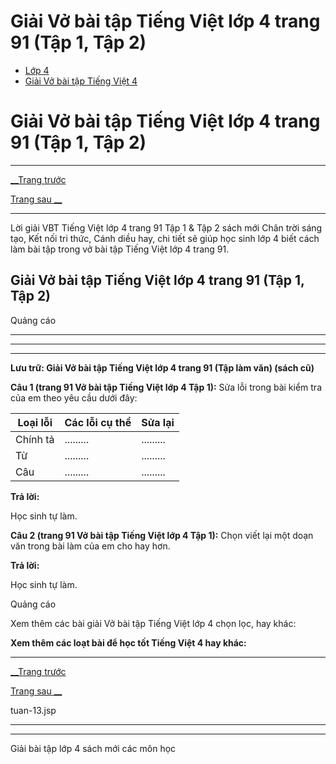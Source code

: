 # Giải Vở bài tập Tiếng Việt lớp 4 trang 91 (Tập 1, Tập 2)

  * [Lớp 4](https://vietjack.com/series/lop-4.jsp)
  * [Giải Vở bài tập Tiếng Việt 4](https://vietjack.com/giai-vo-bai-tap-tieng-viet-4/index.jsp)



# Giải Vở bài tập Tiếng Việt lớp 4 trang 91 (Tập 1, Tập 2)

* * *

[__Trang trước](https://vietjack.com/giai-vo-bai-tap-tieng-viet-4/tuan-13.jsp)

[Trang sau __](https://vietjack.com/giai-vo-bai-tap-tieng-viet-4/tuan-13.jsp)

* * *

Lời giải VBT Tiếng Việt lớp 4 trang 91 Tập 1 & Tập 2 sách mới Chân trời sáng tạo, Kết nối tri thức, Cánh diều hay, chi tiết sẽ giúp học sinh lớp 4 biết cách làm bài tập trong vở bài tập Tiếng Việt lớp 4 trang 91.

## Giải Vở bài tập Tiếng Việt lớp 4 trang 91 (Tập 1, Tập 2)

Quảng cáo

* * *

* * *

* * *

**Lưu trữ: Giải Vở bài tập Tiếng Việt lớp 4 trang 91 (Tập làm văn) (sách cũ)**

**Câu 1 (trang 91 Vở bài tập Tiếng Việt lớp 4 Tập 1):** Sửa lỗi trong bài kiểm tra của em theo yêu cầu dưới đây:

Loại lỗi|  Các lỗi cụ thể|  Sửa lại  
---|---|---  
Chính tả| ......... | .........  
Từ| ......... | .........  
Câu|  .........| .........  
  
**Trả lời:**

Học sinh tự làm.

**Câu 2 (trang 91 Vở bài tập Tiếng Việt lớp 4 Tập 1):** Chọn viết lại một doạn văn trong bài làm của em cho hay hơn.

**Trả lời:**

Học sinh tự làm.

Quảng cáo

Xem thêm các bài giải Vở bài tập Tiếng Việt lớp 4 chọn lọc, hay khác:

**Xem thêm các loạt bài để học tốt Tiếng Việt 4 hay khác:**

* * *

[__Trang trước](https://vietjack.com/giai-vo-bai-tap-tieng-viet-4/tuan-13.jsp)

[Trang sau __](https://vietjack.com/giai-vo-bai-tap-tieng-viet-4/tuan-13.jsp)

tuan-13.jsp

* * *

* * *

Giải bài tập lớp 4 sách mới các môn học
